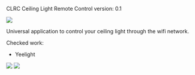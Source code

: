CLRC
Ceiling Light Remote Control
version: 0.1

<img src="https://github.com/vbbelous/clrc/blob/master/img/icon.png"></img>

Universal application to control your ceiling light through the wifi network.

Checked work:
- Yeelight

<img src="https://github.com/vbbelous/clrc/blob/master/img/img_1.jpeg"/> <img src="https://github.com/vbbelous/clrc/blob/master/img/img_2.jpeg"/>
